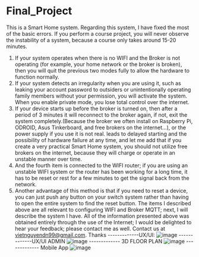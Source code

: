 # Final_Project
This is a Smart Home system.
Regarding this system, I have fixed the most of the basic errors. If you perform a course project, you will never observe the instability of a system, because a course only takes around 15-20 minutes.
1. If your system operates when there is no WIFI and the Broker is not operating (for example, your home network or the broker is broken), then you will quit the previous two modes fully to allow the hardware to function normally.
2. If your system detects an irregularity when you are using it, such as leaking your account password to outsiders or unintentionally operating family members without your permission, you will activate the system. When you enable private mode, you lose total control over the internet.
3. If your device starts up before the broker is turned on, then after a period of 3 minutes it will reconnect to the broker again, if not, exit the system completely.(Because the broker we often install on Raspberry Pi, ODROID, Asus Tinkerboard, and free brokers on the internet...), or the power supply if you use it is not real. leads to delayed starting and the possibility of hardware failure at any time, and let me add that if you create a very practical Smart Home system, you should not utilize free brokers on the internet, because they will charge or operate in an unstable manner over time.
4. And the fourth item is connected to the WIFI router; if you are using an unstable WIFI system or the router has been working for a long time, it has to be reset or rest for a few minutes to get the signal back from the network.
5. Another advantage of this method is that if you need to reset a device, you can just push any button on your switch system rather than having to open the entire system to find the reset button. The items I described above are all relevant to configuring WIFI and Broker MQTT; next, I will describe the system I have.
All of the information presented above was obtained entirely through the use of the Internet; I would be delighted to hear your feedback; please contact me as well. Contact us at vietnguyendn99@gmail.com. Thanks
-------------UX/UI:
![image](https://user-images.githubusercontent.com/74348080/155460346-e6a84971-ed85-4cf0-97e8-051a44748178.png)
-------------UX/UI ADMIN
![image](https://user-images.githubusercontent.com/74348080/155460490-898055ba-6d5b-4b15-b5e2-2a90607bea35.png)
------------- 3D FLOOR PLAN
![image](https://user-images.githubusercontent.com/74348080/155460411-108acd1d-9088-473e-b0ea-a08c466e32c3.png)
------------- Mobile App
![image](https://user-images.githubusercontent.com/74348080/155460457-4b256b15-28d0-4a8a-a5d3-68b1cc9481b2.png)
